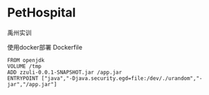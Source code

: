 # PetHospital
禹州实训

使用docker部署
Dockerfile
```docker
FROM openjdk
VOLUME /tmp
ADD zzuli-0.0.1-SNAPSHOT.jar /app.jar
ENTRYPOINT ["java","-Djava.security.egd=file:/dev/./urandom","-jar","/app.jar"]
```
